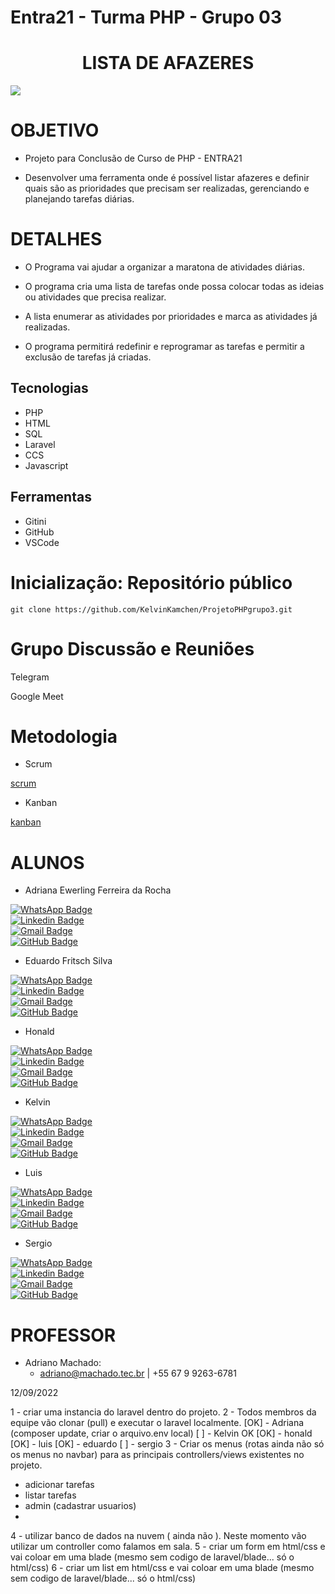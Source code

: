 
# Entra21 - Turma PHP - Grupo 03 

<p>
    <h1 align = "center">  LISTA DE AFAZERES </h1>
    <div align = "centro">
    <img src = "https://tutano.trampos.co/wp-content/uploads/2016/09/2016-09-16_lista-de-tarefas.jpg">
    </div>
</p>

# OBJETIVO

 - Projeto para Conclusão de Curso de PHP - ENTRA21

 - Desenvolver uma ferramenta onde é possível listar afazeres e definir quais são as prioridades que precisam ser realizadas, gerenciando e planejando tarefas diárias.

 # DETALHES

 - O Programa vai ajudar a organizar a maratona de atividades diárias. 

- O programa cria uma lista de tarefas onde possa colocar todas as ideias ou atividades que precisa realizar.

- A lista enumerar as atividades por prioridades e marca as atividades já realizadas.

- O programa permitirá redefinir e reprogramar as tarefas e permitir a exclusão de tarefas já criadas.



## Tecnologias

 * PHP
 * HTML
 * SQL
 * Laravel
 * CCS
 * Javascript


## Ferramentas

* Gitini
* GitHub
* VSCode



# Inicialização: Repositório público

    git clone https://github.com/KelvinKamchen/ProjetoPHPgrupo3.git

# Grupo Discussão e Reuniões

  Telegram 

  Google Meet 

# Metodologia 

- Scrum

[scrum](doc/scrum/scrum_00.md)

- Kanban

[kanban](doc/scrum/kanban/kanban00.md)

# ALUNOS

* Adriana Ewerling Ferreira da Rocha

 [![WhatsApp Badge](https://img.shields.io/badge/WhatsApp-25D366?style=for-the-badge&logo=whatsapp&logoColor=white)](https://whatsa.me/5549999733703)   
[![Linkedin Badge](https://img.shields.io/badge/LinkedIn-0077B5?style=for-the-badge&logo=linkedin&logoColor=white)](https://www.linkedin.com/in/adriana-ewerling-ferreira-da-rocha/)  
[![Gmail Badge](  https://img.shields.io/badge/Gmail-D14836?style=for-the-badge&logo=gmail&logoColor=white)](mailto:adrianalibras@gmail.com)  
[![GitHub Badge](https://img.shields.io/badge/GitHub-100000?style=for-the-badge&logo=github&logoColor=white)](https://github.com/AdrianaEFRocha)   



* Eduardo Fritsch Silva

 [![WhatsApp Badge](https://img.shields.io/badge/WhatsApp-25D366?style=for-the-badge&logo=whatsapp&logoColor=white)](https://whatsa.me/5549998217619)   
[![Linkedin Badge](https://img.shields.io/badge/LinkedIn-0077B5?style=for-the-badge&logo=linkedin&logoColor=white)](https://www.linkedin.com/in/eduardo-fritsch-silva-a6a93b238/)  
[![Gmail Badge](  https://img.shields.io/badge/Gmail-D14836?style=for-the-badge&logo=gmail&logoColor=white)](mailto:eduardofritschsilva@gmail.com)  
[![GitHub Badge](https://img.shields.io/badge/GitHub-100000?style=for-the-badge&logo=github&logoColor=white)](https://github.com/Grogww) 

* Honald

[![WhatsApp Badge](https://img.shields.io/badge/WhatsApp-25D366?style=for-the-badge&logo=whatsapp&logoColor=white)](https://whatsa.me/5547997000381)   
[![Linkedin Badge](https://img.shields.io/badge/LinkedIn-0077B5?style=for-the-badge&logo=linkedin&logoColor=white)](https://www.linkedin.com/in/honaldterleski/)  
[![Gmail Badge](  https://img.shields.io/badge/Gmail-D14836?style=for-the-badge&logo=gmail&logoColor=white)](mailto:ho.terleeski@gmail.com)  
[![GitHub Badge](https://img.shields.io/badge/GitHub-100000?style=for-the-badge&logo=github&logoColor=white)](https://github.com/Terleski) 


* Kelvin

 [![WhatsApp Badge](https://img.shields.io/badge/WhatsApp-25D366?style=for-the-badge&logo=whatsapp&logoColor=white)](https://whatsa.me/5547999483625)   
[![Linkedin Badge](https://img.shields.io/badge/LinkedIn-0077B5?style=for-the-badge&logo=linkedin&logoColor=white)](https://www.linkedin.com/in/kelvin-kamchen-3b512a238/)  
[![Gmail Badge](  https://img.shields.io/badge/Gmail-D14836?style=for-the-badge&logo=gmail&logoColor=white)](mailto:kelvin.kamchen@hotmail.com)  
[![GitHub Badge](https://img.shields.io/badge/GitHub-100000?style=for-the-badge&logo=github&logoColor=white)](https://github.com/KelvinKamchen)  

* Luis

 [![WhatsApp Badge](https://img.shields.io/badge/WhatsApp-25D366?style=for-the-badge&logo=whatsapp&logoColor=white)](https://whatsa.me/5548984813409)   
[![Linkedin Badge](https://img.shields.io/badge/LinkedIn-0077B5?style=for-the-badge&logo=linkedin&logoColor=white)](https://www.linkedin.com/in/luis-paulo-da-silva-154b564b/)  
[![Gmail Badge](  https://img.shields.io/badge/Gmail-D14836?style=for-the-badge&logo=gmail&logoColor=white)](mailto:lps89br@gmail.com)  
[![GitHub Badge](https://img.shields.io/badge/GitHub-100000?style=for-the-badge&logo=github&logoColor=white)](https://github.com/Neirolg)   

* Sergio

 [![WhatsApp Badge](https://img.shields.io/badge/WhatsApp-25D366?style=for-the-badge&logo=whatsapp&logoColor=white)](https://whatsa.me/5549984371040)   
[![Linkedin Badge](https://img.shields.io/badge/LinkedIn-0077B5?style=for-the-badge&logo=linkedin&logoColor=white)](https://www.linkedin.com/in/s%C3%A9rgio-luiz-zanetti-a5909737/)  
[![Gmail Badge](  https://img.shields.io/badge/Gmail-D14836?style=for-the-badge&logo=gmail&logoColor=white)](mailto:zanetti.sc@gmail.com)  
[![GitHub Badge](https://img.shields.io/badge/GitHub-100000?style=for-the-badge&logo=github&logoColor=white)](https://github.com/SERGIOZANETTI)

# PROFESSOR

- Adriano Machado: 
  - adriano@machado.tec.br | +55 67 9 9263-6781




12/09/2022

1 - criar uma instancia do laravel dentro do projeto. 
2 - Todos membros da equipe vão clonar (pull) e executar o laravel localmente. 
[OK] - Adriana (composer update, criar o arquivo.env local)
[ ] - Kelvin OK
[OK] - honald 
[OK] - luis 
[OK] - eduardo 
[ ] - sergio 
3 - Criar os menus (rotas ainda não só os menus no navbar) para as principais controllers/views existentes no projeto. 
  - adicionar tarefas
  - listar tarefas 
  - admin (cadastrar usuarios)
- 
4 - utilizar banco de dados na nuvem ( ainda não ). Neste momento vão utilizar um controller como falamos em sala. 
5 - criar um form em html/css e vai coloar em uma blade (mesmo sem codigo de laravel/blade... só o html/css)
6 - criar um list em html/css e vai coloar em uma blade (mesmo sem codigo de laravel/blade... só o html/css)





